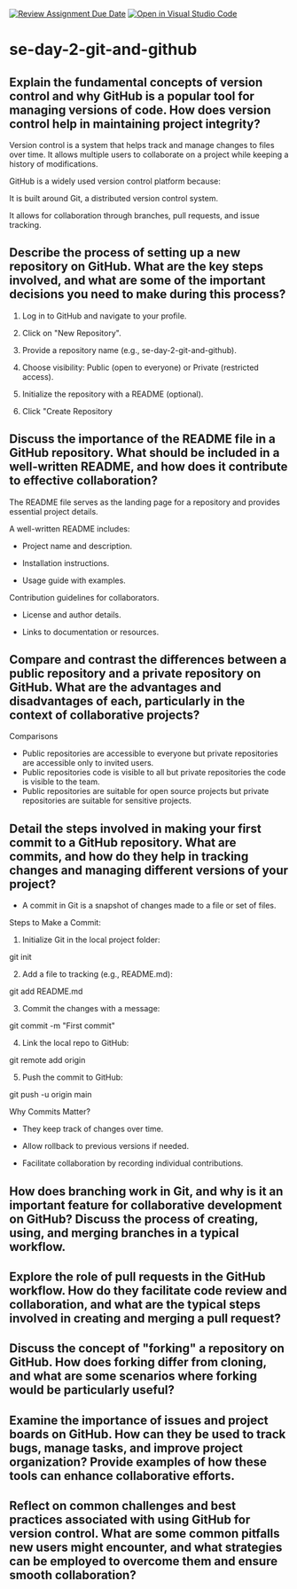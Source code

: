 [![Review Assignment Due Date](https://classroom.github.com/assets/deadline-readme-button-22041afd0340ce965d47ae6ef1cefeee28c7c493a6346c4f15d667ab976d596c.svg)](https://classroom.github.com/a/8wgCKhpZ)
[![Open in Visual Studio Code](https://classroom.github.com/assets/open-in-vscode-2e0aaae1b6195c2367325f4f02e2d04e9abb55f0b24a779b69b11b9e10269abc.svg)](https://classroom.github.com/online_ide?assignment_repo_id=18409846&assignment_repo_type=AssignmentRepo)
# se-day-2-git-and-github
## Explain the fundamental concepts of version control and why GitHub is a popular tool for managing versions of code. How does version control help in maintaining project integrity?
Version control is a system that helps track and manage changes to files over time. It allows multiple users to collaborate on a project while keeping a history of modifications.

GitHub is a widely used version control platform because:

It is built around Git, a distributed version control system.

It allows for collaboration through branches, pull requests, and issue tracking.

## Describe the process of setting up a new repository on GitHub. What are the key steps involved, and what are some of the important decisions you need to make during this process?


1. Log in to GitHub and navigate to your profile.

2. Click on "New Repository".

3. Provide a repository name (e.g., se-day-2-git-and-github).

4. Choose visibility: Public (open to everyone) or Private (restricted access).

5. Initialize the repository with a README (optional).

6. Click "Create Repository

## Discuss the importance of the README file in a GitHub repository. What should be included in a well-written README, and how does it contribute to effective collaboration?
The README file serves as the landing page for a repository and provides essential project details.

A well-written README includes:

- Project name and description.

- Installation instructions.

- Usage guide with examples.

Contribution guidelines for collaborators.

- License and author details.

- Links to documentation or resources.


## Compare and contrast the differences between a public repository and a private repository on GitHub. What are the advantages and disadvantages of each, particularly in the context of collaborative projects?

Comparisons 
 - Public repositories are accessible to everyone but private repositories are accessible only to invited users.
- Public repositories code is visible to all but private repositories the code is visible to the team.
- Public repositories are suitable for open source projects but private repositories are suitable for sensitive projects.

## Detail the steps involved in making your first commit to a GitHub repository. What are commits, and how do they help in tracking changes and managing different versions of your project?
- A commit in Git is a snapshot of changes made to a file or set of files.

Steps to Make a Commit:

1. Initialize Git in the local project folder:

git init


2. Add a file to tracking (e.g., README.md):

git add README.md


3. Commit the changes with a message:

git commit -m "First commit"


4. Link the local repo to GitHub:

git remote add origin <repository-URL>


5. Push the commit to GitHub:

git push -u origin main



Why Commits Matter?

- They keep track of changes over time.

- Allow rollback to previous versions if needed.

- Facilitate collaboration by recording individual contributions.

## How does branching work in Git, and why is it an important feature for collaborative development on GitHub? Discuss the process of creating, using, and merging branches in a typical workflow.

## Explore the role of pull requests in the GitHub workflow. How do they facilitate code review and collaboration, and what are the typical steps involved in creating and merging a pull request?

## Discuss the concept of "forking" a repository on GitHub. How does forking differ from cloning, and what are some scenarios where forking would be particularly useful?

## Examine the importance of issues and project boards on GitHub. How can they be used to track bugs, manage tasks, and improve project organization? Provide examples of how these tools can enhance collaborative efforts.

## Reflect on common challenges and best practices associated with using GitHub for version control. What are some common pitfalls new users might encounter, and what strategies can be employed to overcome them and ensure smooth collaboration?
